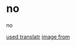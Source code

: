 # no
no

[used translatr](https://translatr.varunmalhotra.xyz/)
[image from](http://funnycollectionworld.blogspot.com/2013/06/grumpy-cat-saying-no.html)